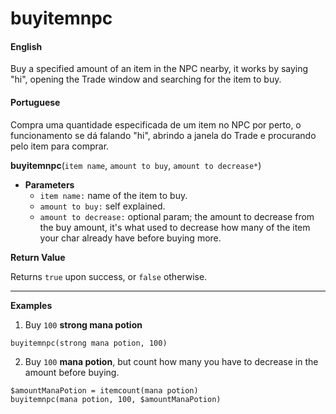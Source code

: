 
# buyitemnpc

<!-- tabs:start -->

#### **English**

Buy a specified amount of an item in the NPC nearby, it works by saying "hi", opening the Trade window and searching for the item to buy.

#### **Portuguese**

Compra uma quantidade especificada de um item no NPC por perto, o funcionamento se dá falando "hi", abrindo a janela do Trade e procurando pelo item para comprar.


<!-- tabs:end -->


**buyitemnpc**(`item name`, `amount to buy`, `amount to decrease*`)

- **Parameters**
  - `item name:` name of the item to buy.
  - `amount to buy:` self explained.
  - `amount to decrease:` optional param; the amount to decrease from the buy amount, it's what used to decrease how many of the item your char already have before buying more.


**Return Value**

Returns `true` upon success, or `false` otherwise.

---

**Examples**

1. Buy `100` **strong mana potion**

```action
buyitemnpc(strong mana potion, 100)
```

2. Buy `100` **mana potion**, but count how many you have to decrease in the amount before buying.

```action
$amountManaPotion = itemcount(mana potion)
buyitemnpc(mana potion, 100, $amountManaPotion)

```

